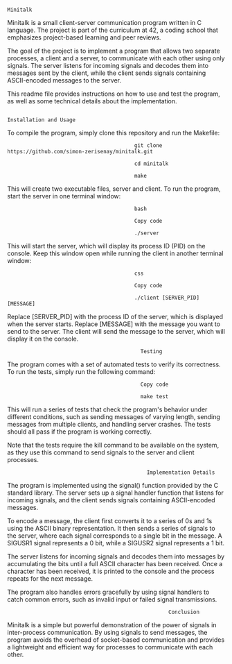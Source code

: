                                                                       Minitalk
Minitalk is a small client-server communication program written in C language. The project is part of the curriculum at 42, a coding school that emphasizes project-based learning and peer reviews.  

The goal of the project is to implement a program that allows two separate processes, a client and a server, to communicate with each other using only signals. The server listens for incoming signals and decodes them into messages sent by the client, while the client sends signals containing ASCII-encoded messages to the server.
  
This readme file provides instructions on how to use and test the program, as well as some technical details about the implementation. 

                                                                   Installation and Usage
To compile the program, simply clone this repository and run the Makefile:

 
                                             git clone https://github.com/simon-zerisenay/minitalk.git
                                
                                             cd minitalk
                                             
                                             make
                                             
This will create two executable files, server and client. To run the program, start the server in one terminal window: 

                                             bash
                                             
                                             Copy code
                                             
                                             ./server
This will start the server, which will display its process ID (PID) on the console. Keep this window open while running the client in another terminal window: 

                                             
                                             css
                                             
                                             Copy code
                                             
                                             ./client [SERVER_PID] [MESSAGE]
                                             
Replace [SERVER_PID] with the process ID of the server, which is displayed when the server starts. Replace [MESSAGE] with the message you want to send to the server. The client will send the message to the server, which will display it on the console.


                                               Testing

The program comes with a set of automated tests to verify its correctness. To run the tests, simply run the following command:

                                               Copy code

                                               make test

This will run a series of tests that check the program's behavior under different conditions, such as sending messages of varying length, sending messages from multiple clients, and handling server crashes. The tests should all pass if the program is working correctly.

Note that the tests require the kill command to be available on the system, as they use this command to send signals to the server and client processes.

                                                 Implementation Details
The program is implemented using the signal() function provided by the C standard library. The server sets up a signal handler function that listens for incoming signals, and the client sends signals containing ASCII-encoded messages.

To encode a message, the client first converts it to a series of 0s and 1s using the ASCII binary representation. It then sends a series of signals to the server, where each signal corresponds to a single bit in the message. A SIGUSR1 signal represents a 0 bit, while a SIGUSR2 signal represents a 1 bit.

The server listens for incoming signals and decodes them into messages by accumulating the bits until a full ASCII character has been received. Once a character has been received, it is printed to the console and the process repeats for the next message.

The program also handles errors gracefully by using signal handlers to catch common errors, such as invalid input or failed signal transmissions.

                                                        Conclusion
Minitalk is a simple but powerful demonstration of the power of signals in inter-process communication. By using signals to send messages, the program avoids the overhead of socket-based communication and provides a lightweight and efficient way for processes to communicate with each other.
